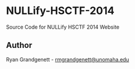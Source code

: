 NULLify-HSCTF-2014
===============

Source Code for NULLify HSCTF 2014 Website

Author
---------------

Ryan Grandgenett - rmgrandgenett@unomaha.edu
